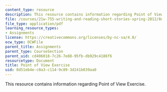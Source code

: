 ```yaml
---
content_type: resource
description: This resource contains information regarding Point of View Exercise.
file: /courses/21w-755-writing-and-reading-short-stories-spring-2012/8d51eb4ec0a3c1149c893d241b039aa0_MIT21W_755S12_pov.pdf
file_type: application/pdf
learning_resource_types:
- Assignments
license: https://creativecommons.org/licenses/by-nc-sa/4.0/
ocw_type: OCWFile
parent_title: Assignments
parent_type: CourseSection
parent_uid: cd406018-7c26-7e88-95fb-db929c4186f6
resourcetype: Document
title: Point of View Exercise
uid: 8d51eb4e-c0a3-c114-9c89-3d241b039aa0
---
```

This resource contains information regarding Point of View Exercise.